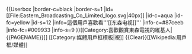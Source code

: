 {{Userbox
  |border-c=black
  |border-s=1
  |id=[[File:Eastern_Broadcasting_Co_Limited_logo.svg|40px]]
  |id-c=aqua
  |id-fc=yellow
  |id-s=12
  |info=這個用戶喜歡看'''[[东森电视]]'''
  |info-c=#87ceeb
  |info-fc=#009933
  |info-s=9
}}<includeonly>[[Category:喜歡觀賞東森電視的維基人|{{PAGENAME}}]]</includeonly><noinclude>
[[Category:媒體用戶框模板|視]]
</noinclude><noinclude>{{Clear}}[[Wikipedia:用戶框/媒體]]</noinclude>